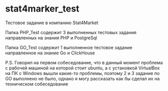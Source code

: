 # stat4marker_test

Тестовое задание в компанию Stat4Market

Папка PHP_Test содержит 3 выполненных тестовых задания направленных на знания PHP и PostgreSql

Папка GO_Test содержит 1 выполненное тестовое задание направленное на знание Go и ClickHouse

P.S. Говорил на первом собеседование, что в данный момент проблема с рабочей машиной на которой стоит ubuntu, а с установкой VirtualBox на ПК с Windows вышли какие-то проблемы, поэтому 2 и 3 задание по GO выполнено не было, однако я могу рассказать как бы сделал их на техническом собеседование
